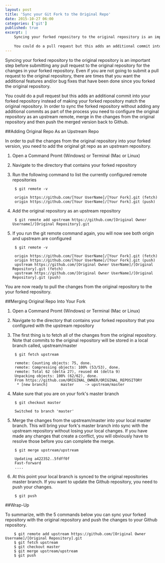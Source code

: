 ```yaml
---
layout: post
title: 'Sync your Git Fork to the Original Repo'
date: 2015-10-27 06:00
categories: ['git']
published: true
excerpt: | 
    Syncing your forked repository to the original repository is an important step before submitting any pull request to the original repository for the changes in your forked repository.  Even if you are not going to submit a pull request to the original repository, there are times that you want the additional features and/or bug fixes that have been done since you forked the original repository.  
    
    You could do a pull request but this adds an additional commit into your forked repository instead of making your forked repository match the original repository.  In order to sync the forked repository without adding any additional commits as part of the process you need to configure the original repository as an upstream remote, merge in the changes from the original repository and then push the merged version back to Github.  
---
```


Syncing your forked repository to the original repository is an important step before submitting any pull request to the original repository for the changes in your forked repository.  Even if you are not going to submit a pull request to the original repository, there are times that you want the additional features and/or bug fixes that have been done since you forked the original repository.  

You could do a pull request but this adds an additional commit into your forked repository instead of making your forked repository match the original repository.  In order to sync the forked repository without adding any additional commits as part of the process you need to configure the original repository as an upstream remote, merge in the changes from the original repository and then push the merged version back to Github.  

##Adding Original Repo As an Upstream Repo

In order to pull the changes from the original repository into your forked version, you need to add the original git repo as an upstream repository.

1. Open a Command Promt (Windows) or Terminal (Mac or Linux)
1. Navigate to the directory that contains your forked repository
1. Run the following command to list the currently configured remote repositories

        $ git remote -v
        
        origin https://github.com/[Your UserName]/[Your Fork].git (fetch)
        origin https://github.com/[Your UserName]/[Your Fork].git (push)
        
1. Add the original repository as an upstream repository 

        $ git remote add upstream https://github.com/[Original Owner Username]/[Original Repository].git
        
1. If you run the git remote command again, you will now see both origin and upstream are configured

        $ git remote -v
        
        origin https://github.com/[Your UserName]/[Your Fork].git (fetch)
        origin https://github.com/[Your UserName]/[Your Fork].git (push)
        upstream https://github.com/[Original Owner UserName]/[Original Repository].git (fetch)
        upstream https://github.com/[Original Owner UserName]/[Original Repository].git (push)
        
You are now ready to pull the changes from the original repository to the your forked repository.
                 
##Merging Original Repo Into Your Fork

1. Open a Command Promt (Windows) or Terminal (Mac or Linux)
1. Navigate to the directory that contains your forked repository that you configured with the upstream repository
1. The first thing is to fetch all of the changes from the original repository.  Note that commits to the original repository will be stored in a local branch called, upstream/master

        $ git fetch upstream
        
        remote: Counting objects: 75, done.
        remote: Compressing objects: 100% (53/53), done.
        remote: Total 62 (delta 27), reused 44 (delta 9)
        Unpacking objects: 100% (62/62), done.
        From https://github.com/ORIGINAL_OWNER/ORIGINAL_REPOSITORY
         * [new branch]      master     -> upstream/master

1. Make sure that you are on your fork's master branch

        $ git checkout master
        
        Switched to branch 'master'
        
1. Merge the changes from the upstream/master into your local master branch.  This will bring your fork's master branch into sync with the upstream repository without losing your local changes.  If you have made any changes that create a conflict, you will obviously have to resolve those before you can complete the merge.

        $ git merge upstream/upstream
        
        Updating a422352..5fdff0f
        Fast-forward
        ....

1. At this point your local branch is synced to the original repositories master branch.  If you want to update the Github repository, you need to push your changes.

        $ git push
             

##Wrap-Up

To summarize, with the 5 commands below you can sync your forked repository with the original repository and push the changes to your Github repository.     

 
        $ git remote add upstream https://github.com/[Original Owner Username]/[Original Repository].git
        $ git fetch upstream
        $ git checkout master
        $ git merge upstream/upstream
        $ git push
          